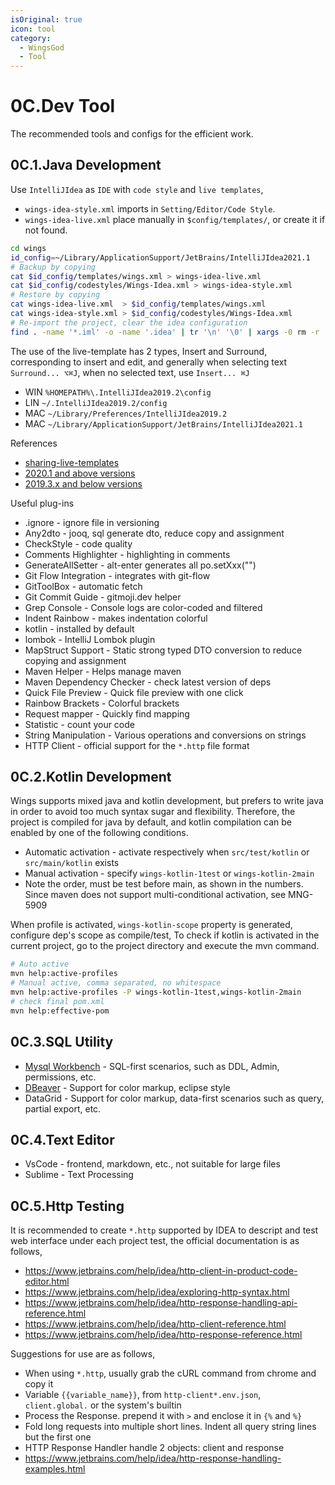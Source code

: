 ```yaml
---
isOriginal: true
icon: tool
category:
  - WingsGod
  - Tool
---
```


# 0C.Dev Tool

The recommended tools and configs for the efficient work.

## 0C.1.Java Development

Use `IntelliJIdea` as `IDE` with `code style` and `live templates`,

* `wings-idea-style.xml` imports in `Setting/Editor/Code Style`.
* `wings-idea-live.xml` place manually in `$config/templates/`, or create it if not found.

```bash
cd wings
id_config=~/Library/ApplicationSupport/JetBrains/IntelliJIdea2021.1
# Backup by copying
cat $id_config/templates/wings.xml > wings-idea-live.xml
cat $id_config/codestyles/Wings-Idea.xml > wings-idea-style.xml
# Restore by copying
cat wings-idea-live.xml  > $id_config/templates/wings.xml
cat wings-idea-style.xml > $id_config/codestyles/Wings-Idea.xml
# Re-import the project, clear the idea configuration
find . -name '*.iml' -o -name '.idea' | tr '\n' '\0' | xargs -0 rm -r
```

The use of the live-template has 2 types, Insert and Surround, corresponding to insert and edit,
and generally when selecting text `Surround... ⌥⌘J`, when no selected text, use `Insert... ⌘J`

* WIN `%HOMEPATH%\.IntelliJIdea2019.2\config`
* LIN `~/.IntelliJIdea2019.2/config`
* MAC `~/Library/Preferences/IntelliJIdea2019.2`
* MAC `~/Library/ApplicationSupport/JetBrains/IntelliJIdea2021.1`

References

* [sharing-live-templates](https://www.jetbrains.com/help/idea/sharing-live-templates.html)
* [2020.1 and above versions](https://www.jetbrains.com/help/idea/tuning-the-ide.html#default-dirs)
* [2019.3.x and below versions](https://www.jetbrains.com/help/idea/2019.3/tuning-the-ide.html#default-dirs)

Useful plug-ins

* .ignore - ignore file in versioning
* Any2dto - jooq, sql generate dto, reduce copy and assignment
* CheckStyle - code quality
* Comments Highlighter - highlighting in comments
* GenerateAllSetter - alt-enter generates all po.setXxx("")
* Git Flow Integration - integrates with git-flow
* GitToolBox - automatic fetch
* Git Commit Guide - gitmoji.dev helper
* Grep Console - Console logs are color-coded and filtered
* Indent Rainbow - makes indentation colorful
* kotlin - installed by default
* lombok - IntelliJ Lombok plugin
* MapStruct Support - Static strong typed DTO conversion to reduce copying and assignment
* Maven Helper - Helps manage maven
* Maven Dependency Checker - check latest version of deps
* Quick File Preview - Quick file preview with one click
* Rainbow Brackets - Colorful brackets
* Request mapper - Quickly find mapping
* Statistic - count your code
* String Manipulation - Various operations and conversions on strings
* HTTP Client - official support for the `*.http` file format

## 0C.2.Kotlin Development

Wings supports mixed java and kotlin development, but prefers to write java in order to avoid
too much syntax sugar and flexibility. Therefore, the project is compiled for java by default,
and kotlin compilation can be enabled by one of the following conditions.

* Automatic activation - activate respectively when `src/test/kotlin` or `src/main/kotlin` exists
* Manual activation - specify `wings-kotlin-1test` or `wings-kotlin-2main`
* Note the order, must be test before main, as shown in the numbers. Since maven does not
  support multi-conditional activation, see MNG-5909

When profile is activated, `wings-kotlin-scope` property is generated, configure dep's
scope as compile/test, To check if kotlin is activated in the current project,
go to the project directory and execute the mvn command.

```bash
# Auto active
mvn help:active-profiles
# Manual active, comma separated, no whitespace
mvn help:active-profiles -P wings-kotlin-1test,wings-kotlin-2main
# check final pom.xml
mvn help:effective-pom
```

## 0C.3.SQL Utility

* [Mysql Workbench](https://www.mysql.com/products/workbench/) - SQL-first scenarios, such as DDL, Admin, permissions, etc.
* [DBeaver](https://dbeaver.io) - Support for color markup, eclipse style
* DataGrid - Support for color markup, data-first scenarios such as query, partial export, etc.

## 0C.4.Text Editor

* VsCode - frontend, markdown, etc., not suitable for large files
* Sublime - Text Processing

## 0C.5.Http Testing

It is recommended to create `*.http` supported by IDEA to descript and test web interface under each project test,
the official documentation is as follows,

* <https://www.jetbrains.com/help/idea/http-client-in-product-code-editor.html>
* <https://www.jetbrains.com/help/idea/exploring-http-syntax.html>
* <https://www.jetbrains.com/help/idea/http-response-handling-api-reference.html>
* <https://www.jetbrains.com/help/idea/http-client-reference.html>
* <https://www.jetbrains.com/help/idea/http-response-reference.html>

Suggestions for use are as follows,

* When using `*.http`, usually grab the cURL command from chrome and copy it
* Variable `{{variable_name}}`, from `http-client*.env.json`, `client.global.` or the system's builtin
* Process the Response. prepend it with `>` and enclose it in `{%` and `%}`
* Fold long requests into multiple short lines. Indent all query string lines but the first one
* HTTP Response Handler handle 2 objects: client and response
* <https://www.jetbrains.com/help/idea/http-response-handling-examples.html>

